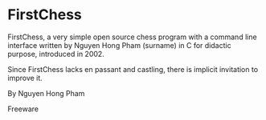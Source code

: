 # FirstChess

FirstChess, a very simple open source chess program with a command line interface written by Nguyen Hong Pham (surname) in C for didactic purpose, introduced in 2002.

Since FirstChess lacks en passant and castling, there is implicit invitation to improve it.

By Nguyen Hong Pham

Freeware
